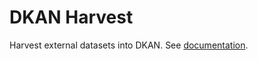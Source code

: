 # DKAN Harvest

Harvest external datasets into DKAN. See [documentation](http://dkan.readthedocs.io/en/rtd/components/harvest.html).
